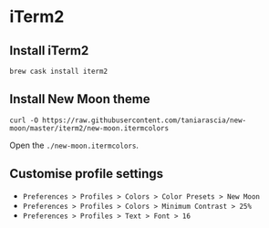 # iTerm2

## Install iTerm2

```
brew cask install iterm2
```

## Install New Moon theme

```
curl -O https://raw.githubusercontent.com/taniarascia/new-moon/master/iterm2/new-moon.itermcolors
```

Open the `./new-moon.itermcolors`.

## Customise profile settings

* `Preferences > Profiles > Colors > Color Presets > New Moon`
* `Preferences > Profiles > Colors > Minimum Contrast > 25%`
* `Preferences > Profiles > Text > Font > 16`

